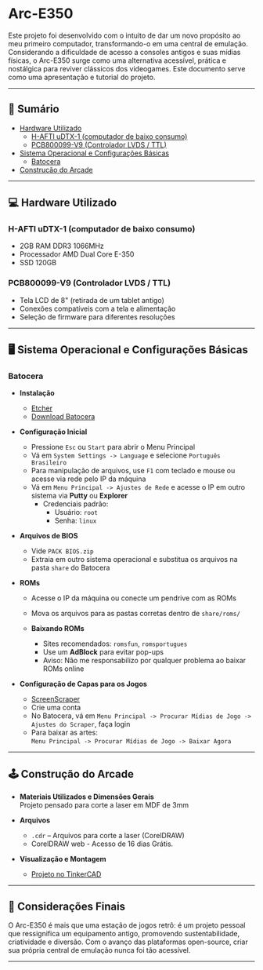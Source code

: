 # Arc-E350

Este projeto foi desenvolvido com o intuito de dar um novo propósito ao meu primeiro computador, transformando-o em uma central de emulação. Considerando a dificuldade de acesso a consoles antigos e suas mídias físicas, o Arc-E350 surge como uma alternativa acessível, prática e nostálgica para reviver clássicos dos videogames. Este documento serve como uma apresentação e tutorial do projeto.

---

## 📑 Sumário

- [Hardware Utilizado](#hardware-utilizado)
  - [H-AFTI uDTX-1 (computador de baixo consumo)](#h-afti-udtx-1-computador-de-baixo-consumo)
  - [PCB800099-V9 (Controlador LVDS / TTL)](#pcb800099-v9-controlador-lvds--ttl)
- [Sistema Operacional e Configurações Básicas](#sistema-operacional-e-configurações-básicas)
  - [Batocera](#batocera)
- [Construção do Arcade](#construção-do-arcade)

---

## 💻 Hardware Utilizado

### H-AFTI uDTX-1 (computador de baixo consumo)

- 2GB RAM DDR3 1066MHz
- Processador AMD Dual Core E-350
- SSD 120GB

### PCB800099-V9 (Controlador LVDS / TTL)

- Tela LCD de 8" (retirada de um tablet antigo)
- Conexões compatíveis com a tela e alimentação
- Seleção de firmware para diferentes resoluções

---

## 🖥️ Sistema Operacional e Configurações Básicas

### Batocera

- **Instalação**

  - [Etcher](https://etcher.balena.io/)
  - [Download Batocera](https://batocera.org/download)

- **Configuração Inicial**

  - Pressione `Esc` ou `Start` para abrir o Menu Principal
  - Vá em `System Settings -> Language` e selecione `Português Brasileiro`
  - Para manipulação de arquivos, use `F1` com teclado e mouse ou acesse via rede pelo IP da máquina
  - Vá em `Menu Principal -> Ajustes de Rede` e acesse o IP em outro sistema via **Putty** ou **Explorer**
    - Credenciais padrão:
      - Usuário: `root`
      - Senha: `linux`

- **Arquivos de BIOS**

  - Vide `PACK BIOS.zip`
  - Extraia em outro sistema operacional e substitua os arquivos na pasta `share` do Batocera

- **ROMs**

  - Acesse o IP da máquina ou conecte um pendrive com as ROMs
  - Mova os arquivos para as pastas corretas dentro de `share/roms/`

  - **Baixando ROMs**
    - Sites recomendados: `romsfun`, `romsportugues`
    - Use um **AdBlock** para evitar pop-ups
    - Aviso: Não me responsabilizo por qualquer problema ao baixar ROMs online

- **Configuração de Capas para os Jogos**
  - [ScreenScraper](https://www.screenscraper.fr/index.php)
  - Crie uma conta
  - No Batocera, vá em `Menu Principal -> Procurar Mídias de Jogo -> Ajustes do Scraper`, faça login
  - Para baixar as artes:  
    `Menu Principal -> Procurar Mídias de Jogo -> Baixar Agora`

---

## 🕹️ Construção do Arcade

- **Materiais Utilizados e Dimensões Gerais**  
  Projeto pensado para corte a laser em MDF de 3mm

- **Arquivos**

  - `.cdr` – Arquivos para corte a laser (CorelDRAW)
  - CorelDRAW web - Acesso de 16 dias Grátis.

- **Visualização e Montagem**
  - [Projeto no TinkerCAD](https://www.tinkercad.com/things/cSyrsDrk72K-arce350?sharecode=hKJ7t1MmlwgPOkPFgt--RSSKy72yJf3bz6QZY0FlY2w)

---

## 📌 Considerações Finais

O Arc-E350 é mais que uma estação de jogos retrô: é um projeto pessoal que ressignifica um equipamento antigo, promovendo sustentabilidade, criatividade e diversão. Com o avanço das plataformas open-source, criar sua própria central de emulação nunca foi tão acessível.

---
